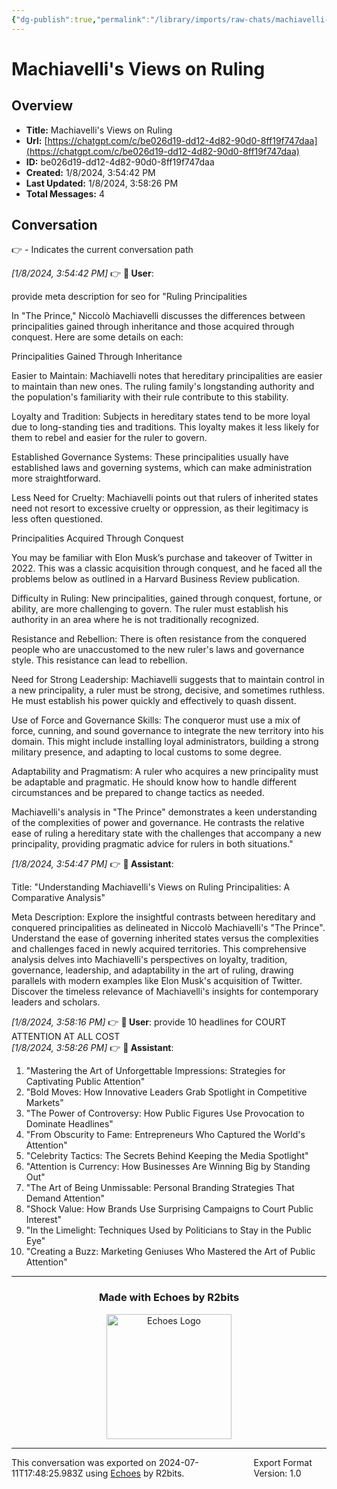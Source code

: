 ```yaml
---
{"dg-publish":true,"permalink":"/library/imports/raw-chats/machiavelli-s-views-on-ruling/"}
---
```


# Machiavelli's Views on Ruling

## Overview
- **Title:** Machiavelli's Views on Ruling
- **Url:** [https://chatgpt.com/c/be026d19-dd12-4d82-90d0-8ff19f747daa](https://chatgpt.com/c/be026d19-dd12-4d82-90d0-8ff19f747daa)
- **ID:** be026d19-dd12-4d82-90d0-8ff19f747daa
- **Created:** 1/8/2024, 3:54:42 PM
- **Last Updated:** 1/8/2024, 3:58:26 PM
- **Total Messages:** 4

## Conversation
👉 - Indicates the current conversation path

<i>[1/8/2024, 3:54:42 PM]</i> 👉 <b>👤 User</b>: 

provide meta description for seo for "Ruling Principalities

In "The Prince," Niccolò Machiavelli discusses the differences between principalities gained through inheritance and those acquired through conquest. Here are some details on each:

Principalities Gained Through Inheritance

Easier to Maintain: Machiavelli notes that hereditary principalities are easier to maintain than new ones. The ruling family's longstanding authority and the population's familiarity with their rule contribute to this stability.

Loyalty and Tradition: Subjects in hereditary states tend to be more loyal due to long-standing ties and traditions. This loyalty makes it less likely for them to rebel and easier for the ruler to govern.

Established Governance Systems: These principalities usually have established laws and governing systems, which can make administration more straightforward.

Less Need for Cruelty: Machiavelli points out that rulers of inherited states need not resort to excessive cruelty or oppression, as their legitimacy is less often questioned.

Principalities Acquired Through Conquest

You may be familiar with Elon Musk’s purchase and takeover of Twitter in 2022. This was a classic acquisition through conquest, and he faced all the problems below as outlined in a Harvard Business Review publication.

Difficulty in Ruling: New principalities, gained through conquest, fortune, or ability, are more challenging to govern. The ruler must establish his authority in an area where he is not traditionally recognized.

Resistance and Rebellion: There is often resistance from the conquered people who are unaccustomed to the new ruler's laws and governance style. This resistance can lead to rebellion.

Need for Strong Leadership: Machiavelli suggests that to maintain control in a new principality, a ruler must be strong, decisive, and sometimes ruthless. He must establish his power quickly and effectively to quash dissent.

Use of Force and Governance Skills: The conqueror must use a mix of force, cunning, and sound governance to integrate the new territory into his domain. This might include installing loyal administrators, building a strong military presence, and adapting to local customs to some degree.

Adaptability and Pragmatism: A ruler who acquires a new principality must be adaptable and pragmatic. He should know how to handle different circumstances and be prepared to change tactics as needed.

Machiavelli's analysis in "The Prince" demonstrates a keen understanding of the complexities of power and governance. He contrasts the relative ease of ruling a hereditary state with the challenges that accompany a new principality, providing pragmatic advice for rulers in both situations."<br>

<i>[1/8/2024, 3:54:47 PM]</i> 👉 <b>🤖 Assistant</b>: 

Title: "Understanding Machiavelli's Views on Ruling Principalities: A Comparative Analysis"

Meta Description: Explore the insightful contrasts between hereditary and conquered principalities as delineated in Niccolò Machiavelli's "The Prince". Understand the ease of governing inherited states versus the complexities and challenges faced in newly acquired territories. This comprehensive analysis delves into Machiavelli's perspectives on loyalty, tradition, governance, leadership, and adaptability in the art of ruling, drawing parallels with modern examples like Elon Musk's acquisition of Twitter. Discover the timeless relevance of Machiavelli's insights for contemporary leaders and scholars.<br>

<i>[1/8/2024, 3:58:16 PM]</i> 👉 <b>👤 User</b>: provide 10 headlines for COURT ATTENTION AT ALL COST<br>
<i>[1/8/2024, 3:58:26 PM]</i> 👉 <b>🤖 Assistant</b>: 

1. "Mastering the Art of Unforgettable Impressions: Strategies for Captivating Public Attention"
2. "Bold Moves: How Innovative Leaders Grab Spotlight in Competitive Markets"
3. "The Power of Controversy: How Public Figures Use Provocation to Dominate Headlines"
4. "From Obscurity to Fame: Entrepreneurs Who Captured the World's Attention"
5. "Celebrity Tactics: The Secrets Behind Keeping the Media Spotlight"
6. "Attention is Currency: How Businesses Are Winning Big by Standing Out"
7. "The Art of Being Unmissable: Personal Branding Strategies That Demand Attention"
8. "Shock Value: How Brands Use Surprising Campaigns to Court Public Interest"
9. "In the Limelight: Techniques Used by Politicians to Stay in the Public Eye"
10. "Creating a Buzz: Marketing Geniuses Who Mastered the Art of Public Attention"<br>

---

<div align="center">

### Made with Echoes by R2bits

<a href="https://echoes.r2bits.com">
  <img src="https://images.squarespace-cdn.com/content/v1/6493af4741c13939d335f0b8/18b27467-2da2-43b7-8d44-234bccf4f462/MINI_ECHOES_LOGO_NORMAL_WHITE_TEXT_SMALL-05-14+%281%29.png?format=300w" alt="Echoes Logo" width="200"/>
</a>

</div>

---

<div style="display: flex; justify-content: space-between;">
  <span>This conversation was exported on 2024-07-11T17:48:25.983Z using <a href="https://echoes.r2bits.com">Echoes</a> by R2bits.</span>
  <span>Export Format Version: 1.0</span>
</div>
